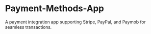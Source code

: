 # Payment-Methods-App
A payment integration app supporting Stripe, PayPal, and Paymob for seamless transactions.
